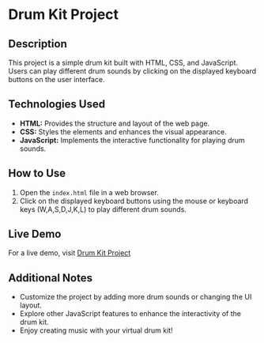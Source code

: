 # Drum Kit Project

## Description

This project is a simple drum kit built with HTML, CSS, and JavaScript. Users can play different drum sounds by clicking on the displayed keyboard buttons on the user interface.

## Technologies Used

- **HTML:** Provides the structure and layout of the web page.
- **CSS:** Styles the elements and enhances the visual appearance.
- **JavaScript:** Implements the interactive functionality for playing drum sounds.

## How to Use

1. Open the `index.html` file in a web browser.
2. Click on the displayed keyboard buttons using the mouse or keyboard keys (W,A,S,D,J,K,L) to play different drum sounds.

## Live Demo

For a live demo, visit [Drum Kit Project](https://suhag2001.github.io/drum-kit/)

## Additional Notes

- Customize the project by adding more drum sounds or changing the UI layout.
- Explore other JavaScript features to enhance the interactivity of the drum kit.
- Enjoy creating music with your virtual drum kit!

